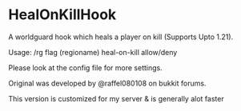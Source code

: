# HealOnKillHook

A worldguard hook which heals a player on kill (Supports Upto 1.21).

Usage: /rg flag (regioname) heal-on-kill allow/deny

Please look at the config file for more settings.

Original was developed by @raffel080108 on bukkit forums.

This version is customized for my server & is generally alot faster
